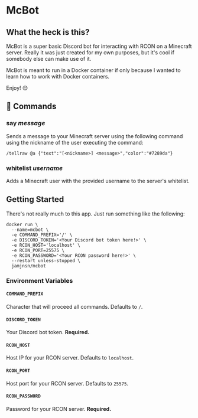 # McBot

## What the heck is this?
McBot is a super basic Discord bot for interacting with RCON on a Minecraft server. Really it was just created for my own purposes, but it's cool if somebody else can make use of it.

McBot is meant to run in a Docker container if only because I wanted to learn how to work with Docker containers.

Enjoy! 😊

## 💬 Commands
### say *message*
Sends a message to your Minecraft server using the following command using the nickname of the user executing the command: 
```
/tellraw @a {"text":"[<nickname>] <message>","color":"#7289da"}
```

### whitelist *username*
Adds a Minecraft user with the provided username to the server's whitelist.

## Getting Started
There's not really much to this app. Just run something like the following:

```
docker run \
  --name=mcbot \
  -e COMMAND_PREFIX='/' \
  -e DISCORD_TOKEN='<Your Discord bot token here!>' \
  -e RCON_HOST='localhost' \
  -e RCON_PORT=25575 \
  -e RCON_PASSWORD='<Your RCON password here!>' \
  --restart unless-stopped \
  jamjnsn/mcbot
```

### Environment Variables
#### `COMMAND_PREFIX`
Character that will proceed all commands. Defaults to `/`.

#### `DISCORD_TOKEN`
Your Discord bot token. **Required.**

#### `RCON_HOST`
Host IP for your RCON server. Defaults to `localhost`.

#### `RCON_PORT`
Host port for your RCON server. Defaults to `25575`.

#### `RCON_PASSWORD`
Password for your RCON server. **Required.**
